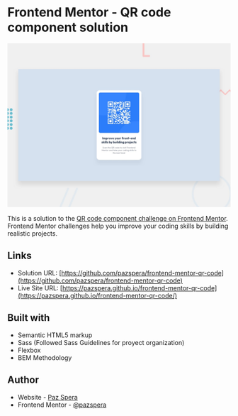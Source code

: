 # Frontend Mentor - QR code component solution

![Design preview for the QR code component coding challenge](./design/desktop-preview.jpg)

This is a solution to the [QR code component challenge on Frontend Mentor](https://www.frontendmentor.io/challenges/qr-code-component-iux_sIO_H). Frontend Mentor challenges help you improve your coding skills by building realistic projects.

## Links

- Solution URL: [https://github.com/pazspera/frontend-mentor-qr-code](https://github.com/pazspera/frontend-mentor-qr-code)
- Live Site URL: [https://pazspera.github.io/frontend-mentor-qr-code](https://pazspera.github.io/frontend-mentor-qr-code/)

## Built with

- Semantic HTML5 markup
- Sass (Followed Sass Guidelines for proyect organization)
- Flexbox
- BEM Methodology

## Author

- Website - [Paz Spera](https://github.com/pazspera)
- Frontend Mentor - [@pazspera](https://www.frontendmentor.io/profile/pazspera)
